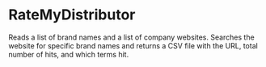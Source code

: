 # RateMyDistributor

Reads a list of brand names and a list of company websites.  Searches the website for specific brand names and returns a CSV file with the URL, total number of hits, and which terms hit.
